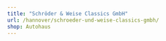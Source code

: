 ```yaml
---
title: "Schröder & Weise Classics GmbH"
url: /hannover/schroeder-und-weise-classics-gmbh/
shop: Autohaus
---
```

